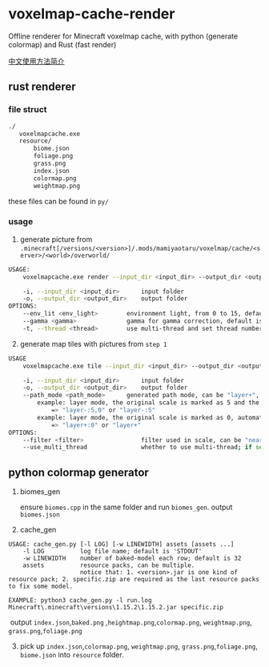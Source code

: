 # voxelmap-cache-render
Offline renderer for Minecraft voxelmap cache, with python (generate colormap) and Rust (fast render)

[中文使用方法简介](https://bbs.craft.moe/d/1921-voxelmapmod)

## rust renderer
### file struct
```bash
./
   voxelmapcache.exe
   resource/
       biome.json
       foliage.png
       grass.png
       index.json
       colormap.png
       weightmap.png
```
these files can be found in `py/`
### usage
1. generate picture from `.minecraft[/versions/<version>]/.mods/mamiyaotaru/voxelmap/cache/<server>/<world>/overworld/`

```bash
USAGE:
    voxelmapcache.exe render --input_dir <input_dir> --output_dir <output_dir> [OPTIONS]

    -i, --input_dir <input_dir>      input folder
    -o, --output_dir <output_dir>    output folder
OPTIONS:
    --env_lit <env_light>        environment light, from 0 to 15, default is 15
    --gamma <gamma>              gamma for gamma correction, default is 1.0
    -t, --thread <thread>        use multi-thread and set thread number, default is 1
```

2. generate map tiles with pictures from `step 1`
```bash
USAGE
    voxelmapcache.exe tile --input_dir <input_dir> --output_dir <output_dir> --path_mode <path_mode> [OPTIONS]

    -i, --input_dir <input_dir>      input folder
    -o, --output_dir <output_dir>    output folder
    --path_mode <path_mode>      generated path mode, can be "layer+", "layer+:<minZoom>", "layer+:<minZoom>,<maxZoom>", "layer-", "layer-:<minZoom>", "layer-:<maxZoom>,<minZoom>"
        example: layer mode, the original scale is marked as 5 and the max-level scale is marked as 0
            => "layer-:5,0" or "layer-:5"
        example: layer mode, the original scale is marked as 0, automatically scan all files
            => "layer+:0" or "layer+"
OPTIONS:
    --filter <filter>                filter used in scale, can be "nearest", "triangle", "gaussian", "catmullrom", "lanczos3"; default is "nearest"
    --use_multi_thread               whether to use multi-thread; if set, use fixed 4 threads
```

## python colormap generator

1. biomes_gen

   ensure `biomes.cpp` in the same folder and run `biomes_gen`.
   output `biomes.json`

2. cache_gen

```
USAGE: cache_gen.py [-l LOG] [-w LINEWIDTH] assets [assets ...]
    -l LOG          log file name; default is 'STDOUT'
    -w LINEWIDTH    number of baked-model each row; default is 32
    assets          resource packs, can be multiple.
                    notice that: 1. <version>.jar is one kind of resource pack; 2. specific.zip are required as the last resource packs to fix some model.
    
EXAMPLE: python3 cache_gen.py -l run.log Minecraft\.minecraft\versions\1.15.2\1.15.2.jar specific.zip
```
​	output `index.json`,`baked.png` ,`heightmap.png`,`colormap.png`, `weightmap.png`, `grass.png`,`foliage.png`

3. pick up `index.json`,`colormap.png`, `weightmap.png`, `grass.png`,`foliage.png`, `biome.json` into `resource` folder.